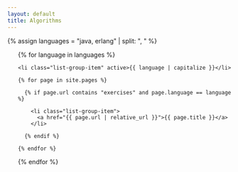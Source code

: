 ```yaml
---
layout: default
title: Algorithms
---
```


{% assign languages = "java, erlang" | split: ", " %}

<ul class="list-group">

  {% for language in languages %}

    <li class="list-group-item" active>{{ language | capitalize }}</li>

    {% for page in site.pages %}

      {% if page.url contains "exercises" and page.language == language %}

        <li class="list-group-item">
          <a href="{{ page.url | relative_url }}">{{ page.title }}</a>
        </li>

      {% endif %}

    {% endfor %}

  {% endfor %}

</ul>
